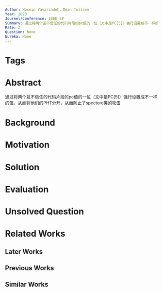 ```yaml
---
Author: Hosein Yavarzadeh，Dean Tullsen
Year: 2023
Journel/Conference: IEEE SP
Summary: 通过将两个互不信任的代码片段的pc值的一位（文中是PC[5]）强行设置成不一样的值，从而将他们的PHT分开，从而防止了specture类的攻击
Rate: 3
Question: None
Eureka: None
---
```

# Tags
# Abstract
通过将两个互不信任的代码片段的pc值的一位（文中是PC[5]）强行设置成不一样的值，从而将他们的PHT分开，从而防止了specture类的攻击
# Background

# Motivation


# Solution


# Evaluation


# Unsolved Question


# Related Works
## Later Works

## Previous Works

## Similar Works
